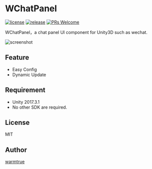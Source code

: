 WChatPanel
===

[![license](http://img.shields.io/badge/license-MIT-blue.svg)](https://github.com/warmtrue/WChatPanel/LICENSE)
[![release](https://img.shields.io/badge/release-v1.0.0-blue.svg)](https://github.com/warmtrue/WChatPanel/releases)
[![PRs Welcome](https://img.shields.io/badge/PRs-welcome-blue.svg)](https://github.com/warmtrue/WChatPanel/pulls)

WChatPanel，a chat panel UI component for Unity3D such as wechat.

![screenshot](http://oi9iyrpv0.bkt.clouddn.com/chatpanel.gif)


## Feature
* Easy Config
* Dynamic Update


## Requirement
* Unity 2017.3.1
* No other SDK are required.


## License
MIT

## Author
[warmtrue](http://www.warmtrue.com)